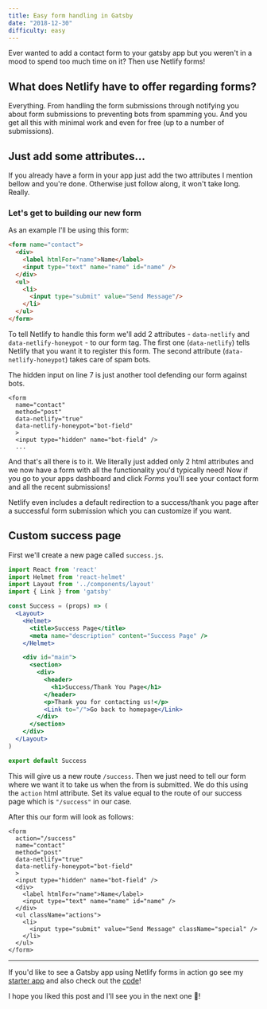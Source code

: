 ```yaml
---
title: Easy form handling in Gatsby
date: "2018-12-30"
difficulty: easy
---
```


Ever wanted to add a contact form to your gatsby app but you weren't in a mood to spend too much time on it?
Then use Netlify forms!

## What does Netlify have to offer regarding forms?

Everything.
From handling the form submissions through notifying you about form submissions to preventing bots from spamming you.
And you get all this with minimal work and even for free (up to a number of submissions).

## Just add some attributes...

If you already have a form in your app just add the two attributes I mention bellow and you're done.
Otherwise just follow along, it won't take long.
Really.

### Let's get to building our new form

As an example I'll be using this form:

```html
<form name="contact">
  <div>
    <label htmlFor="name">Name</label>
    <input type="text" name="name" id="name" />
  </div>
  <ul>
    <li>
      <input type="submit" value="Send Message"/>
    </li>
  </ul>
</form>
```

To tell Netlify to handle this form we'll add 2 attributes - `data-netlify` and `data-netlify-honeypot` - to our form tag.
The first one (`data-netlify`) tells Netlify that you want it to register this form.
The second attribute (`data-netlify-honeypot`) takes care of spam bots.

The hidden input on line 7 is just another tool defending our form against bots.

```html{4,5,7}
<form 
  name="contact" 
  method="post" 
  data-netlify="true" 
  data-netlify-honeypot="bot-field"
  >
  <input type="hidden" name="bot-field" />
  ...
```

And that's all there is to it.
We literally just added only 2 html attributes and we now have a form with all the functionality you'd typically need!
Now if you go to your apps dashboard and click _Forms_ you'll see your contact form and all the recent submissions!

Netlify even includes a default redirection to a success/thank you page after a successful form submission which you can customize if you want.

## Custom success page

First we'll create a new page called `success.js`.

```jsx
import React from 'react'
import Helmet from 'react-helmet'
import Layout from '../components/layout'
import { Link } from 'gatsby'

const Success = (props) => (
  <Layout>
    <Helmet>
      <title>Success Page</title>
      <meta name="description" content="Success Page" />
    </Helmet>

    <div id="main">
      <section>
        <div>
          <header>
            <h1>Success/Thank You Page</h1>
          </header>
          <p>Thank you for contacting us!</p>
          <Link to="/">Go back to homepage</Link>
        </div>
      </section>
    </div>
  </Layout>
)

export default Success
```

This will give us a new route `/success`.
Then we just need to tell our form where we want it to take us when the from is submitted.
We do this using the `action` html attribute.
Set its value equal to the route of our success page which is `"/success"` in our case.

After this our form will look as follows:

```html{2}
<form 
  action="/success"
  name="contact" 
  method="post" 
  data-netlify="true" 
  data-netlify-honeypot="bot-field"
  >
  <input type="hidden" name="bot-field" />
  <div>
    <label htmlFor="name">Name</label>
    <input type="text" name="name" id="name" />
  </div>
  <ul className="actions">
    <li>
      <input type="submit" value="Send Message" className="special" />
    </li>
  </ul>
</form>
```

---

If you'd like to see a Gatsby app using Netlify forms in action go see my [starter app](https://forms-starter.netlify.com/) and also check out the [code](https://github.com/vojoup/netlify-forms-starter)!

I hope you liked this post and I'll see you in the next one 👋!